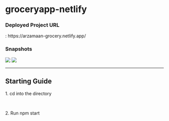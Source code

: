 # groceryapp-netlify

<h3>Deployed Project URL</h3>: https://arzamaan-grocery.netlify.app/
<h3> Snapshots</h3>
<img src="https://postimg.cc/ygB85CnQ">
<img src="https://ibb.co/xfksfMS">

<hr/>
<h2>Starting Guide</h2>
<p>1. cd into the directory</p><br>
<p>2. Run npm start</p>
